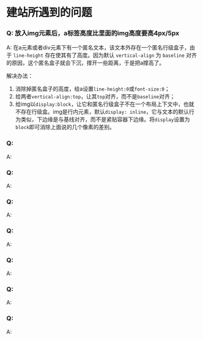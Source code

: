 # 建站所遇到的问题

### Q: 放入img元素后，a标签高度比里面的img高度要高4px/5px

A: 在a元素或者div元素下有一个匿名文本，该文本外存在一个匿名行级盒子，由于 `line-height` 存在使其有了高度。因为默认 `vertical-align` 为 `baseline` 对齐的原因，这个匿名盒子就会下沉，撑开一些距离，于是把a撑高了。

解决办法：

1. 消除掉匿名盒子的高度，给a设置`line-height:0`或`font-size:0`；
2. 给两者`vertical-align:top`，让其`top`对齐，而不是`baseline`对齐；
3. 给img以`display:block`，让它和匿名行级盒子不在一个布局上下文中，也就不存在行级盒。img是行内元素，默认`display: inline`，它与文本的默认行为类似，下边缘是与基线对齐，而不是紧贴容器下边缘。将``display``设置为`block`即可消除上面说的几个像素的差别。


### Q: 

A: 


### Q: 

A: 


### Q: 

A: 


### Q: 

A: 


### Q: 

A: 


### Q: 

A: 


### Q: 

A: 


